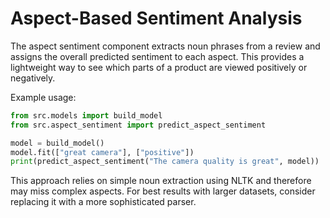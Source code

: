 # Aspect-Based Sentiment Analysis

The aspect sentiment component extracts noun phrases from a review and assigns the overall predicted sentiment to each aspect. This provides a lightweight way to see which parts of a product are viewed positively or negatively.

Example usage:

```python
from src.models import build_model
from src.aspect_sentiment import predict_aspect_sentiment

model = build_model()
model.fit(["great camera"], ["positive"])
print(predict_aspect_sentiment("The camera quality is great", model))
```

This approach relies on simple noun extraction using NLTK and therefore may miss complex aspects. For best results with larger datasets, consider replacing it with a more sophisticated parser.

